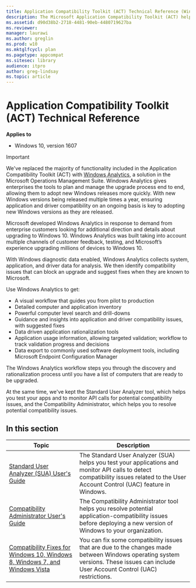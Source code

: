 ```yaml
---
title: Application Compatibility Toolkit (ACT) Technical Reference (Windows 10)
description: The Microsoft Application Compatibility Toolkit (ACT) helps you see if the apps and devices in your org are compatible with different versions of Windows.
ms.assetid: d90d38b2-2718-4481-90eb-4480719627ba
ms.reviewer:
manager: laurawi
ms.author: greglin
ms.prod: w10
ms.mktglfcycl: plan
ms.pagetype: appcompat
ms.sitesec: library
audience: itpro
author: greg-lindsay
ms.topic: article
---
```


# Application Compatibility Toolkit (ACT) Technical Reference


**Applies to**
- Windows 10, version 1607

>[!IMPORTANT]
>We've replaced the majority of functionality included in the Application Compatibility Toolkit (ACT) with [Windows Analytics](../update/windows-analytics-overview.md), a solution in the Microsoft Operations Management Suite. Windows Analytics gives enterprises the tools to plan and manage the upgrade process end to end, allowing them to adopt new Windows releases more quickly. With new Windows versions being released multiple times a year, ensuring application and driver compatibility on an ongoing basis is key to adopting new Windows versions as they are released.

Microsoft developed Windows Analytics in response to demand from enterprise customers looking for additional direction and details about upgrading to Windows 10. Windows Analytics was built taking into account multiple channels of customer feedback, testing, and Microsoft’s experience upgrading millions of devices to Windows 10.

With Windows diagnostic data enabled, Windows Analytics collects system, application, and driver data for analysis. We then identify compatibility issues that can block an upgrade and suggest fixes when they are known to Microsoft.

Use Windows Analytics to get:
- A visual workflow that guides you from pilot to production
- Detailed computer and application inventory
- Powerful computer level search and drill-downs
- Guidance and insights into application and driver compatibility issues, with suggested fixes
- Data driven application rationalization tools
- Application usage information, allowing targeted validation; workflow to track validation progress and decisions
- Data export to commonly used software deployment tools, including Microsoft Endpoint Configuration Manager

The Windows Analytics workflow steps you through the discovery and rationalization process until you have a list of computers that are ready to be upgraded.

At the same time, we've kept the Standard User Analyzer tool, which helps you test your apps and to monitor API calls for potential compatibility issues, and the Compatibility Administrator, which helps you to resolve potential compatibility issues.

## In this section

|Topic |Description |
|------|------------|
|[Standard User Analyzer (SUA) User's Guide](sua-users-guide.md) |The Standard User Analyzer (SUA) helps you test your applications and monitor API calls to detect compatibility issues related to the User Account Control (UAC) feature in Windows. |
|[Compatibility Administrator User's Guide](compatibility-administrator-users-guide.md) |The Compatibility Administrator tool helps you resolve potential application-compatibility issues before deploying a new version of Windows to your organization. |
|[Compatibility Fixes for Windows 10, Windows 8, Windows 7, and Windows Vista](compatibility-fixes-for-windows-8-windows-7-and-windows-vista.md) |You can fix some compatibility issues that are due to the changes made between Windows operating system versions. These issues can include User Account Control (UAC) restrictions. |
